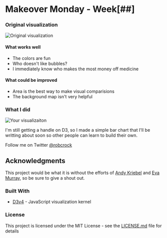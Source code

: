 
# Makeover Monday - Week[##]

### Original visualization
![Original visualization](https://cdn.howmuch.net/articles/66-1-231f.jpg)

#### What works well
* The colors are fun
* Who doesn't like bubbles?
* I immediately know who makes the most money off medicine

#### What could be improved
* Area is the best way to make visual comparisions
* The background map isn't very helpful

### What I did
![Your visualizaiton](http://metacentricities.com/wp-content/uploads/2016/09/Lion-5.jpg)

I'm still getting a handle on D3, so I made a simple bar chart that I'll be writting about soon so other people can learn to build their own.

Follow me on Twitter [@robcrock](twitter.com/robcrock)

## Acknowledgments

This project would be what it is without the efforts of [Andy Kriebel](https://twitter.com/VizWizBI) and [Eva Murray](https://twitter.com/TriMyData), so be sure to give a shout out.

### Built With

* [D3v4](https://d3js.org/d3.v4.min.js) - JavaScript visualization kernel

### License

This project is licensed under the MIT License - see the [LICENSE.md](LICENSE.md) file for details